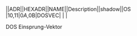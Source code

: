 ||ADR||HEXADR||NAME||Description||shadow||OS  
|10,11|$0A,$0B|DOSVEC| | |  
  
DOS Einsprung-Vektor  
